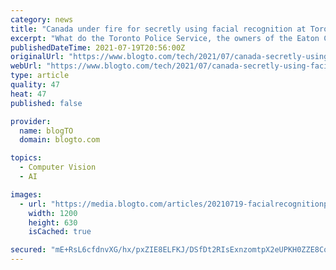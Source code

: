 ```yaml
---
category: news
title: "Canada under fire for secretly using facial recognition at Toronto's Pearson airport"
excerpt: "What do the Toronto Police Service, the owners of the Eaton Centre and Canada's federal government have in common? They've all now been caught"
publishedDateTime: 2021-07-19T20:56:00Z
originalUrl: "https://www.blogto.com/tech/2021/07/canada-secretly-using-facial-recognition-toronto-pearson-airport/"
webUrl: "https://www.blogto.com/tech/2021/07/canada-secretly-using-facial-recognition-toronto-pearson-airport/"
type: article
quality: 47
heat: 47
published: false

provider:
  name: blogTO
  domain: blogto.com

topics:
  - Computer Vision
  - AI

images:
  - url: "https://media.blogto.com/articles/20210719-facialrecognitionpearson.jpg?w=1200&cmd=resize_then_crop&height=630&quality=70"
    width: 1200
    height: 630
    isCached: true

secured: "mE+RsL6cfdnvXG/hx/pxZIE8ELFKJ/DSfDt2RIsExnzomtpX2eUPKH0ZZE8CqaFsGaSpSHGuu+QpXEzj45/Fidk6X8MSsHIEWzcPKIALVv33BDBopNPRP5d3apvGMJR+UlqHh5nx5VP5RSiPsp/BGIUFf62qoWkE3JRkXyI8cQYUyHUgea+Ji2VLxa4SHGfvncRWIz4LqPXPVyaQUXBR6y5BpXUjbTT+0+EOHlgJuKhQj5L1U81WJ9gdQ1NSYAR+uVVnQcBYDlIO11ELuOnivjE7TFsTJpjV6je/khVJsELaa4kKAhPylyHBDD+yEiEokMdtYbgbKMY9QqW5f0pM4I+XjSPPr3UQXIvhKM9Hl6M=;Y4fYQ7UWFq2S7QKFr05eUw=="
---
```


